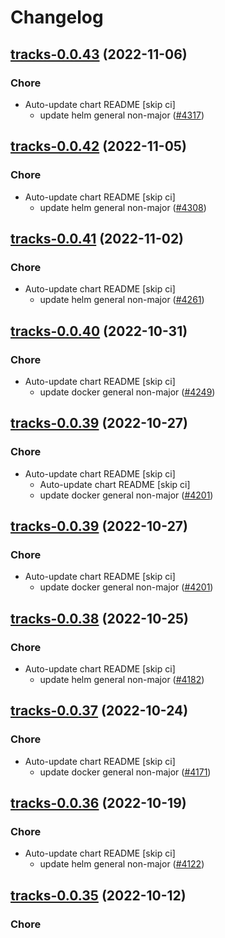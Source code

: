 # Changelog



## [tracks-0.0.43](https://github.com/truecharts/charts/compare/tracks-0.0.42...tracks-0.0.43) (2022-11-06)

### Chore

- Auto-update chart README [skip ci]
  - update helm general non-major ([#4317](https://github.com/truecharts/charts/issues/4317))




## [tracks-0.0.42](https://github.com/truecharts/charts/compare/tracks-0.0.41...tracks-0.0.42) (2022-11-05)

### Chore

- Auto-update chart README [skip ci]
  - update helm general non-major ([#4308](https://github.com/truecharts/charts/issues/4308))




## [tracks-0.0.41](https://github.com/truecharts/charts/compare/tracks-0.0.40...tracks-0.0.41) (2022-11-02)

### Chore

- Auto-update chart README [skip ci]
  - update helm general non-major ([#4261](https://github.com/truecharts/charts/issues/4261))




## [tracks-0.0.40](https://github.com/truecharts/charts/compare/tracks-0.0.39...tracks-0.0.40) (2022-10-31)

### Chore

- Auto-update chart README [skip ci]
  - update docker general non-major ([#4249](https://github.com/truecharts/charts/issues/4249))




## [tracks-0.0.39](https://github.com/truecharts/charts/compare/tracks-0.0.38...tracks-0.0.39) (2022-10-27)

### Chore

- Auto-update chart README [skip ci]
  - Auto-update chart README [skip ci]
  - update docker general non-major ([#4201](https://github.com/truecharts/charts/issues/4201))




## [tracks-0.0.39](https://github.com/truecharts/charts/compare/tracks-0.0.38...tracks-0.0.39) (2022-10-27)

### Chore

- Auto-update chart README [skip ci]
  - update docker general non-major ([#4201](https://github.com/truecharts/charts/issues/4201))




## [tracks-0.0.38](https://github.com/truecharts/charts/compare/tracks-0.0.37...tracks-0.0.38) (2022-10-25)

### Chore

- Auto-update chart README [skip ci]
  - update helm general non-major ([#4182](https://github.com/truecharts/charts/issues/4182))




## [tracks-0.0.37](https://github.com/truecharts/charts/compare/tracks-0.0.36...tracks-0.0.37) (2022-10-24)

### Chore

- Auto-update chart README [skip ci]
  - update docker general non-major ([#4171](https://github.com/truecharts/charts/issues/4171))




## [tracks-0.0.36](https://github.com/truecharts/charts/compare/tracks-0.0.35...tracks-0.0.36) (2022-10-19)

### Chore

- Auto-update chart README [skip ci]
  - update helm general non-major ([#4122](https://github.com/truecharts/charts/issues/4122))




## [tracks-0.0.35](https://github.com/truecharts/charts/compare/tracks-0.0.34...tracks-0.0.35) (2022-10-12)

### Chore

